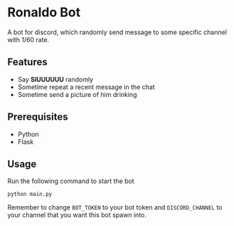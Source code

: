 # Ronaldo Bot

A bot for discord, which randomly send message to some specific channel with 1/60 rate.

## Features
- Say **SIUUUUUU** randomly
- Sometime repeat a recent message in the chat
- Sometime send a picture of him drinking

## Prerequisites
- Python
- Flask
## Usage
Run the following command to start the bot
```
python main.py
```
Remember to change ```BOT_TOKEN``` to your bot token and ```DISCORD_CHANNEL``` to your channel that you want this bot spawn into.
